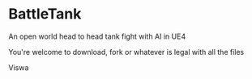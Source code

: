 # BattleTank
An open world head to head tank fight with AI in UE4

You're welcome to download, fork or whatever is legal with all the files

Viswa

